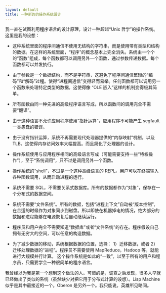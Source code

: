 ```yaml
---
layout: default
title: 一种新的的操作系统设计
---
```



我一直在试图利用程序语言的设计原理，设计一种超越“Unix 哲学”的操作系统。这里是我的设想：

* 这种系统里面的程序间通信不使用无结构的字符串，而是使用带有类型和结构的数据。在这样的系统里面，“程序”的概念基本上完全消失。系统由一个个的“函数”组成，每个函数都可以调用另外一个函数，通过参数传递数据。每个函数都可以并发执行。

* 由于参数是一个数据结构，而不是字符串，这避免了程序间通信繁琐的“编码”和“解码”过程。使得“进程间通信”变得轻而易举。任何函数都可以调用另一个函数来处理特定类型的数据，这使得像 “OLE 嵌入”这样的机制变得极其简单。

* 所有函数由同一种先进的高级程序语言写成，所以函数间的调用完全不需要“翻译”。

* 由于这种语言不允许应用程序使用“指针运算”，应用程序不可能产生 segfault 一类愚蠢的错误。

* 由于没有指针运算，系统不再需要现代处理器提供的“内存映射”机制，以及 TLB。这使得内存访问效率大幅提高。而且简化了处理器的设计。

* 操作系统使用与应用程序相同的高级语言写成（可能需要支持一些“特权操作”），至于“系统调用”，只不过是调用另外一个函数。

* 操作系统的“shell”，不过是一个这种高级语言的 REPL。用户可以在终端输入各种函数调用，从而启动进程的运行。

* 系统不需要 SQL，不需要关系式数据库。所有的数据都作为“对象”，保存在一个分布式的数据空间。

* 系统不需要“文件系统”。所有的数据，包括“进程上下文”自动被“版本控制”，在合适的时候作为对象同步到磁盘。所以即使在机器掉电的情况，绝大部分的数据和进程能够在电源恢复后自动继续运行。

* 程序员和用户完全不需要知道“数据库”或者“文件系统”的存在。程序假设自己拥有无穷大的空间，可以任意的构造数据。

* 为了减少数据的移动，系统根据数据的位置，选择： 1）迁移数据，或者 2）迁移处理数据的“进程”。程序员不需要使用 MapReduce，Hadoop 等，就能进行大规模并行计算。
这个操作系统是如此的“一致”，以至于所有的用户和程序员，只需要学会一种很简单的程序语言。

我曾经以为我是第一个想到这个做法的人。可惜的是，调查之后发现，很多人早就已经做出了类似的系统（虽然缺少对把它用于分布式计算的设想）。Lisp Machine 似乎是其中最接近的一个。Oberon 是另外一个。我只能说，英雄所见略同。
